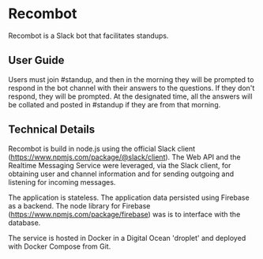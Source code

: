 # Recombot

Recombot is a Slack bot that facilitates standups.

## User Guide
Users must join #standup, and then in the morning they will be prompted to respond in the bot channel with their answers to the questions. If they don't respond, they will be prompted. At the designated time, all the answers will be collated and posted in #standup if they are from that morning.

## Technical Details

Recombot is build in node.js using the official Slack client (https://www.npmjs.com/package/@slack/client).
The Web API and the Realtime Messaging Service were leveraged, via the Slack client, for obtaining user and channel information and for sending outgoing and listening for incoming messages. 

The application is stateless. The application data persisted using Firebase as a backend. The node library for Firebase (https://www.npmjs.com/package/firebase) was is to interface with the database.

The service is hosted in Docker in a Digital Ocean 'droplet' and deployed with Docker Compose from Git. 
